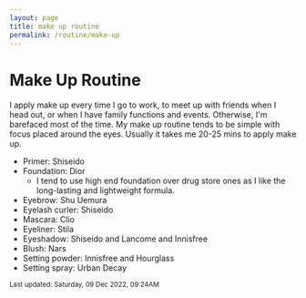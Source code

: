 ```yaml
---
layout: page
title: make up routine
permalink: /routine/make-up
---
```


<h1>Make Up Routine</h1>

I apply make up every time I go to work, to meet up with friends when I head out, or when I have family functions and events. Otherwise, I'm barefaced most of the time. My make up routine tends to be simple with focus placed around the eyes. Usually it takes me 20-25 mins to apply make up.

- Primer: Shiseido
- Foundation: Dior
  - I tend to use high end foundation over drug store ones as I like the long-lasting and lightweight formula.
- Eyebrow: Shu Uemura
- Eyelash curler: Shiseido
- Mascara: Clio
- Eyeliner: Stila
- Eyeshadow: Shiseido and Lancome and Innisfree
- Blush: Nars
- Setting powder: Innisfree and Hourglass
- Setting spray: Urban Decay

<small>Last updated: Saturday, 09 Dec 2022, 09:24AM</small>


<style>
  .wrapper {
    max-width: 58em;
  }
</style>